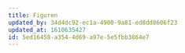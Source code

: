 ```yaml
---
title: Figuren
updated_by: 34d4dc92-ec1a-4900-9a81-ed8dd8606f23
updated_at: 1610635427
id: 5ed16458-a354-4d69-a97e-5e5fbb3864e7
---
```

